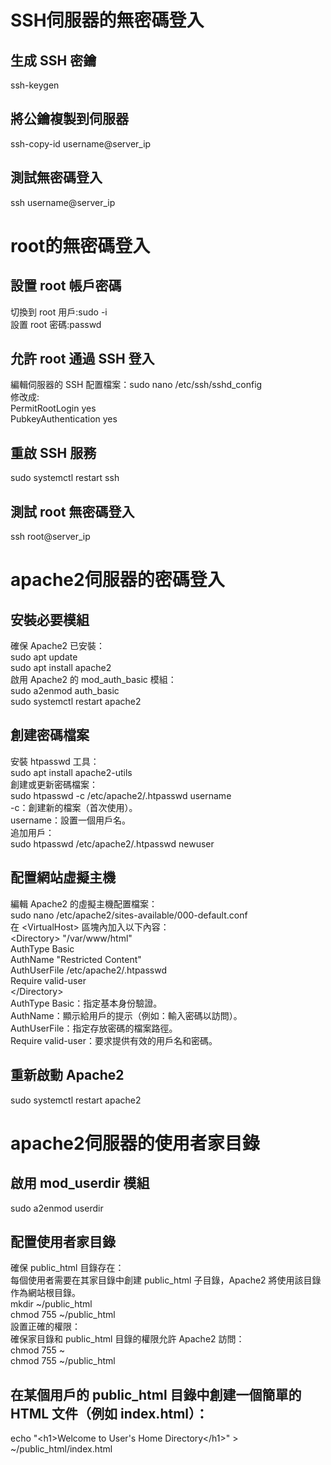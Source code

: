 # SSH伺服器的無密碼登入

## 生成 SSH 密鑰
ssh-keygen 
## 將公鑰複製到伺服器
ssh-copy-id username@server_ip
## 測試無密碼登入
ssh username@server_ip

# root的無密碼登入

## 設置 root 帳戶密碼
切換到 root 用戶:sudo -i  
設置 root 密碼:passwd
## 允許 root 通過 SSH 登入
編輯伺服器的 SSH 配置檔案：sudo nano /etc/ssh/sshd_config  
修改成:  
PermitRootLogin yes  
PubkeyAuthentication yes
## 重啟 SSH 服務
sudo systemctl restart ssh
## 測試 root 無密碼登入
ssh root@server_ip

# apache2伺服器的密碼登入

## 安裝必要模組
確保 Apache2 已安裝：  
sudo apt update  
sudo apt install apache2  
啟用 Apache2 的 mod_auth_basic 模組：  
sudo a2enmod auth_basic  
sudo systemctl restart apache2
## 創建密碼檔案
安裝 htpasswd 工具：  
sudo apt install apache2-utils  
創建或更新密碼檔案：  
sudo htpasswd -c /etc/apache2/.htpasswd username  
-c：創建新的檔案（首次使用）。  
username：設置一個用戶名。  
追加用戶：  
sudo htpasswd /etc/apache2/.htpasswd newuser
## 配置網站虛擬主機
編輯 Apache2 的虛擬主機配置檔案：  
sudo nano /etc/apache2/sites-available/000-default.conf  
在 \<VirtualHost\> 區塊內加入以下內容：  
\<Directory\> "/var/www/html"  
    AuthType Basic  
    AuthName "Restricted Content"  
    AuthUserFile /etc/apache2/.htpasswd  
    Require valid-user  
\</Directory\>  
AuthType Basic：指定基本身份驗證。  
AuthName：顯示給用戶的提示（例如：輸入密碼以訪問）。  
AuthUserFile：指定存放密碼的檔案路徑。  
Require valid-user：要求提供有效的用戶名和密碼。  

## 重新啟動 Apache2
sudo systemctl restart apache2

# apache2伺服器的使用者家目錄

## 啟用 mod_userdir 模組
sudo a2enmod userdir
## 配置使用者家目錄
確保 public_html 目錄存在：  
每個使用者需要在其家目錄中創建 public_html 子目錄，Apache2 將使用該目錄作為網站根目錄。  
mkdir ~/public_html  
chmod 755 ~/public_html  
設置正確的權限：  
確保家目錄和 public_html 目錄的權限允許 Apache2 訪問：  
chmod 755 ~  
chmod 755 ~/public_html  
## 在某個用戶的 public_html 目錄中創建一個簡單的 HTML 文件（例如 index.html）：
echo "\<h1\>Welcome to User's Home Directory\</h1\>" > ~/public_html/index.html  



